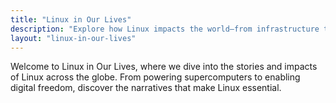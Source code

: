 ```yaml
---
title: "Linux in Our Lives"
description: "Explore how Linux impacts the world—from infrastructure to personal freedom—through insightful articles and stories."
layout: "linux-in-our-lives"
---
```


Welcome to Linux in Our Lives, where we dive into the stories and impacts of Linux across the globe. From powering supercomputers to enabling digital freedom, discover the narratives that make Linux essential.
